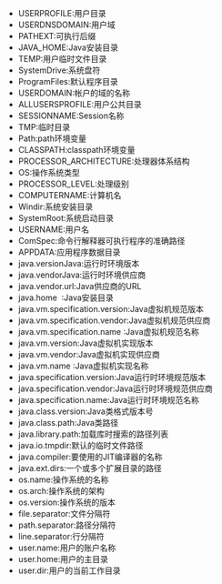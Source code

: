 - USERPROFILE:用户目录
- USERDNSDOMAIN:用户域
- PATHEXT:可执行后缀
- JAVA_HOME:Java安装目录
- TEMP:用户临时文件目录
- SystemDrive:系统盘符
- ProgramFiles:默认程序目录
- USERDOMAIN:帐户的域的名称
- ALLUSERSPROFILE:用户公共目录
- SESSIONNAME:Session名称
- TMP:临时目录
- Path:path环境变量
- CLASSPATH:classpath环境变量
- PROCESSOR_ARCHITECTURE:处理器体系结构
- OS:操作系统类型
- PROCESSOR_LEVEL:处理级别
- COMPUTERNAME:计算机名
- Windir:系统安装目录
- SystemRoot:系统启动目录
- USERNAME:用户名
- ComSpec:命令行解释器可执行程序的准确路径
- APPDATA:应用程序数据目录
- java.versionJava:运行时环境版本
- java.vendorJava:运行时环境供应商
- java.vendor.url:Java供应商的URL
- java.home&nbsp;&nbsp;:Java安装目录
- java.vm.specification.version:Java虚拟机规范版本
- java.vm.specification.vendor:Java虚拟机规范供应商
- java.vm.specification.name&nbsp;:Java虚拟机规范名称
- java.vm.version:Java虚拟机实现版本
- java.vm.vendor:Java虚拟机实现供应商
- java.vm.name&nbsp;:Java虚拟机实现名称
- java.specification.version:Java运行时环境规范版本
- java.specification.vendor:Java运行时环境规范供应商
- java.specification.name:Java运行时环境规范名称
- java.class.version:Java类格式版本号
- java.class.path:Java类路径
- java.library.path:加载库时搜索的路径列表
- java.io.tmpdir:默认的临时文件路径
- java.compiler:要使用的JIT编译器的名称
- java.ext.dirs:一个或多个扩展目录的路径
- os.name:操作系统的名称
- os.arch:操作系统的架构
- os.version:操作系统的版本
- file.separator:文件分隔符
- path.separator:路径分隔符
- line.separator:行分隔符
- user.name:用户的账户名称
- user.home:用户的主目录
- user.dir:用户的当前工作目录